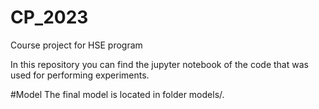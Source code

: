 # CP_2023
Course project for HSE program

In this repository you can find the jupyter notebook of the code that was used for performing experiments.

#Model
The final model is located in folder models/.
